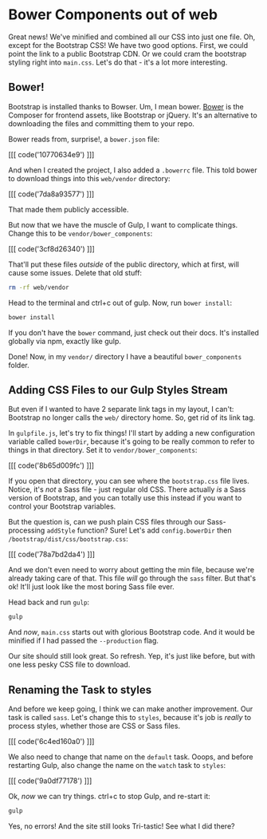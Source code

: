# Bower Components out of web

Great news! We've minified and combined all our CSS into just one file. Oh,
except for the Bootstrap CSS! We have two good options. First, we could
point the link to a public Bootstrap CDN. Or we could cram the bootstrap
styling right into `main.css`. Let's do that - it's a lot more interesting.

## Bower!

Bootstrap is installed thanks to Bowser. Um, I mean bower. [Bower](http://bower.io/)
is the Composer for frontend assets, like Bootstrap or jQuery. It's an alternative
to downloading the files and committing them to your repo.

Bower reads from, surprise!, a `bower.json` file:

[[[ code('10770634e9') ]]]

And when I created the project, I also added a `.bowerrc` file. This told
bower to download things into this `web/vendor` directory:

[[[ code('7da8a93577') ]]]

That made them publicly accessible.

But now that we have the muscle of Gulp, I want to complicate things. Change
this to be `vendor/bower_components`:

[[[ code('3cf8d26340') ]]]

That'll put these files *outside* of the public directory, which at first,
will cause some issues. Delete that old stuff:

```bash
rm -rf web/vendor
```

Head to the terminal and ctrl+c out of gulp. Now, run `bower install`:

```bash
bower install
```

If you don't have the `bower` command, just check out their docs. It's installed
globally via npm, exactly like gulp.

Done! Now, in my `vendor/` directory I have a beautiful `bower_components`
folder.

## Adding CSS Files to our Gulp Styles Stream

But even if I wanted to have 2 separate link tags in my layout, I can't:
Bootstrap no longer calls the `web/` directory home. So, get rid of its
link tag.

In `gulpfile.js`, let's try to fix things! I'll start by adding a new configuration
variable called `bowerDir`, because it's going to be really common to refer
to things in that directory. Set it to `vendor/bower_components`:

[[[ code('8b65d009fc') ]]]

If you open that directory, you can see where the `bootstrap.css` file
lives. Notice, it's *not* a Sass file - just regular old CSS. There actually
*is* a Sass version of Bootstrap, and you can totally use this instead
if you want to control your Bootstrap variables.

But the question is, can we push plain CSS files through our Sass-processing
`addStyle` function? Sure! Let's add `config.bowerDir` then `/bootstrap/dist/css/bootstrap.css`:

[[[ code('78a7bd2da4') ]]]

And we don't even need to worry about getting the min file, because we're
already taking care of that. This file *will* go through the `sass` filter.
But that's ok! It'll just look like the most boring Sass file ever.

Head back and run `gulp`:

```bash
gulp
```

And *now*, `main.css` starts out with glorious Bootstrap code. And it would
be minified if I had passed the `--production` flag.

Our site should still look great. So refresh. Yep, it's just like before,
but with one less pesky CSS file to download.

## Renaming the Task to styles

And before we keep going, I think we can make another improvement. Our task
is called `sass`. Let's change this to `styles`, because it's job is *really*
to process styles, whether those are CSS or Sass files.

[[[ code('6c4ed160a0') ]]]

We also need to change that name on the `default` task. Ooops, and before
restarting Gulp, also change the name on the `watch` task to `styles`:

[[[ code('9a0df77178') ]]]
 
Ok, *now* we can try things. ctrl+c to stop Gulp, and re-start it:

```bash
gulp

```

Yes, no errors! And the site still looks Tri-tastic! See what I did there?
